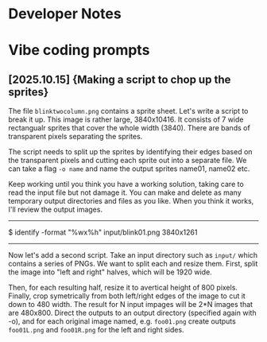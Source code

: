 

Developer Notes
================================================================================




Vibe coding prompts
================================================================================


[2025.10.15] {Making a script to chop up the sprites}
--------------------------------------------------------------------------------

The file `blinktwocolumn.png` contains a sprite sheet. Let's write a
script to break it up. This image is rather large, 3840x10416. It
consists of 7 wide rectangualr sprites that cover the whole width
(3840). There are bands of transparent pixels separating the sprites.

The script needs to split up the sprites by identifying their edges
based on the transparent pixels and cutting each sprite out into a
separate file. We can take a flag `-o name` and name the output
sprites name01, name02 etc.

Keep working until you think you have a working solution, taking care
to read the input file but not damage it. You can make and delete as
many temporary output directories and files as you like. When you
think it works, I'll review the output images.

----

$ identify -format "%wx%h" input/blink01.png
3840x1261

----

Now let's add a second script. Take an input directory such as
`input/` which contains a series of PNGs. We want to split each and
resize them. First, split the image into "left and right" halves,
which will be 1920 wide.

Then, for each resulting half, resize it to avertical height of 800
pixels. Finally, crop symetrically from both left/right edges of the
image to cut it down to 480 width. The result for N input impages will
be 2*N images that are 480x800. Direct the outputs to an output
directory (specified again with -o), and for each original image
named, e.g. `foo01.png` create outputs `foo01L.png` and `foo01R.png`
for the left and right sides.

